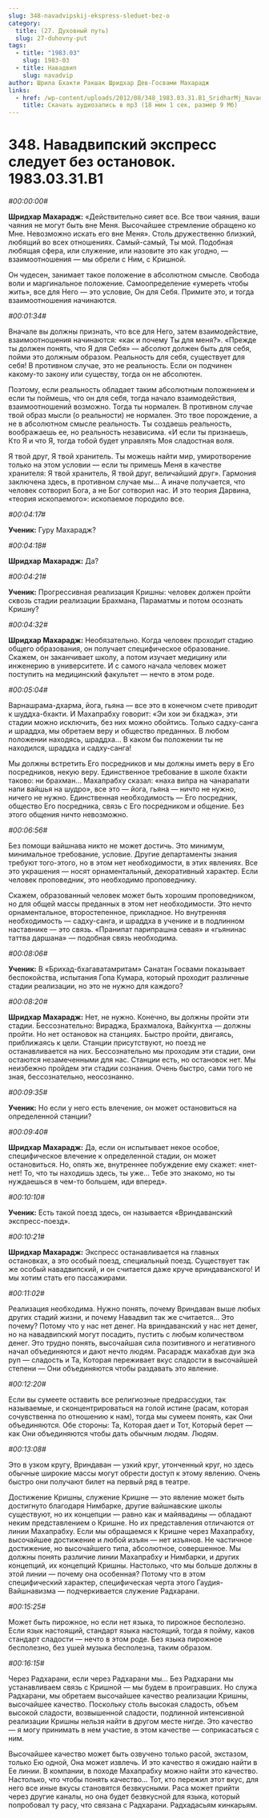 ```yaml
---
slug: 348-navadvipskij-ekspress-sleduet-bez-o
category:
  title: (27. Духовный путь)
  slug: 27-duhovny-put
tags:
  - title: "1983.03"
    slug: 1983-03
  - title: Навадвип
    slug: navadvip
author: Шрила Бхакти Ракшак Шридхар Дев-Госвами Махарадж
links:
  - href: /wp-content/uploads/2012/08/348_1983.03.31.B1_SridharMj_Navadvipskiy_ekspress_sleduyet_bez_ostanovok.mp3
    title: Скачать аудиозапись в mp3 (18 мин 1 сек, размер 9 Мб)
---
```


# 348. Навадвипский экспресс следует без остановок. 1983.03.31.B1

*#00:00:00#*

**Шридхар Махарадж:** «Действительно сияет все. Все твои чаяния, ваши чаяния не могут быть вне Меня. Высочайшее стремление обращено ко Мне. Невозможно искать его вне Меня». Столь дружественно близкий, любящий во всех отношениях. Самый-самый, Ты мой. Подобная любящая сфера, или служение, или назовите это как угодно, — взаимоотношения — мы обрели с Ним, с Кришной.

Он чудесен, занимает такое положение в абсолютном смысле. Свобода воли и маргинальное положение. Самоопределение «умереть чтобы жить», все для Него — это условие, Он для Себя. Примите это, и тогда взаимоотношения начинаются.

*#00:01:34#*

Вначале вы должны признать, что все для Него, затем взаимодействие, взаимоотношения начинаются: «как и почему Ты для меня?». «Прежде ты должен понять, что Я для Себя» — абсолют должен быть для себя, пойми это должным образом. Реальность для себя, существует для себя! В противном случае, это не реальность. Если он подчинен какому-то закону или существу, тогда он не абсолютен.

Поэтому, если реальность обладает таким абсолютным положением и если ты поймешь, что он для себя, тогда начало взаимодействия, взаимоотношений возможно. Тогда ты нормален. В противном случае твой образ мысли (о реальности) не нормален. Это твое порождение, а не в абсолютном смысле реальность. Ты создаешь реальность, воображаешь ее, но реальность независима. «И если ты признаешь, Кто Я и что Я, тогда тобой будет управлять Моя сладостная воля.

Я твой друг, Я твой хранитель. Ты можешь найти мир, умиротворение только на этом условии — если ты примешь Меня в качестве хранителя: Я твой хранитель, Я твой друг, величайший друг». Гармония заключена здесь, в противном случае мы… А иначе получается, что человек сотворил Бога, а не Бог сотворил нас. И это теория Дарвина, «теория ископаемого»: ископаемое породило все.

*#00:04:17#*

**Ученик:** Гуру Махарадж?

*#00:04:18#*

**Шридхар Махарадж:** Да?

*#00:04:21#*

**Ученик:** Прогрессивная реализация Кришны: человек должен пройти сквозь стадии реализации Брахмана, Параматмы и потом осознать Кришну?

*#00:04:32#*

**Шридхар Махарадж:** Необязательно. Когда человек проходит стадию общего образования, он получает специфическое образование. Скажем, он заканчивает школу, а потом изучает медицину или инженерию в университете. И с самого начала человек может поступить на медицинский факультет — нечто в этом роде.

*#00:05:04#*

Варнашрама-дхарма, йога, гьяна — все это в конечном счете приводит к шуддха-бхакти. И Махапрабху говорит: «Эи хои эи бхаджа», эти стадии можно исключить, без них можно обойтись. Только садху-санга и шраддха, мы обретаем веру и общество преданных. В любом положении находясь, шраддха… В каком бы положении ты не находился, шраддха и садху-санга!

Мы должны встретить Его посредников и мы должны иметь веру в Его посредников, некую веру. Единственное требование в школе бхакти таково: ни брахман… Махапрабху сказал: «наха випра на чанарапати напи вайшья на шудро», все это — йога, гьяна — ничто не нужно, ничего не нужно. Единственная необходимость — Его посредник, общество Его посредника, связь с Его посредником и общение. Без этого общения ничто невозможно.

*#00:06:56#*

Без помощи вайшнава никто не может достичь. Это минимум, минимальное требование, условие. Другие департаменты знания требуют того-этого, но в этом нет необходимости, в этих явлениях. Все это украшения — носят орнаментальный, декоративный характер. Если человек проповедник, это необходимо проповеднику.

Скажем, образованный человек может быть хорошим проповедником, но для общей массы преданных в этом нет необходимости. Это нечто орнаментальное, второстепенное, прикладное. Но внутренняя необходимость — садху-санга, и шраддха в ученике и в подлинном наставнике — это связь. «Пранипат парипрашна севая» и «гьянинас таттва даршана» — подобная связь необходима.

*#00:08:06#*

**Ученик:** В «Брихад-бхагаватамритам» Санатан Госвами показывает беспокойства, испытания Гопа Кумара, который проходит различные стадии реализации, но это не нужно для каждого?

*#00:08:20#*

**Шридхар Махарадж:** Нет, не нужно. Конечно, вы должны пройти эти стадии. Бессознательно: Вираджа, Брахмалока, Вайкунтха — должны пройти. Но нет остановок на станциях. Быстро пройти, двигаясь, приближаясь к цели. Станции присутствуют, но поезд не останавливается на них. Бессознательно мы проходим эти стадии, они остаются незамеченными для нас. Станции есть, но остановок нет. Мы неизбежно пройдем эти стадии сознания. Очень быстро, сами того не зная, бессознательно, неосознанно.

*#00:09:35#*

**Ученик:** Но если у него есть влечение, он может остановиться на определенной станции?

*#00:09:40#*

**Шридхар Махарадж:** Да, если он испытывает некое особое, специфическое влечение к определенной стадии, он может остановиться. Но, опять же, внутреннее побуждение ему скажет: «нет-нет! То, что ты находишь здесь, ты уже… Тебе это знакомо, но ты нуждаешься в чем-то большем, иди вперед».

*#00:10:10#*

**Ученик:** Есть такой поезд здесь, он называется «Вриндаванский экспресс-поезд».

*#00:10:21#*

**Шридхар Махарадж:** Экспресс останавливается на главных остановках, а это особый поезд, специальный поезд. Существует так же особый навадвипский, и он считается даже круче вриндаванского! И мы хотим стать его пассажирами.

*#00:11:02#*

Реализация необходима. Нужно понять, почему Вриндаван выше любых других стадий жизни, и почему Навадвип так же считается… Это почему? Потому что у нас нет денег. На вриндаванский у нас нет денег, но на навадвипский могут посадить, пустить с любым количеством денег. Это трудно понять, высочайшая сила позитивного и негативного начал объединяются и дают нечто людям. Расарадж махабхав дуи эка руп — сладость и Та, Которая переживает вкус сладости в высочайшей степени — Они объединяются чтобы раздавать это явление.

*#00:12:20#*

Если вы сумеете оставить все религиозные предрассудки, так называемые, и сконцентрироваться на голой истине (расам, которая сочувственна по отношению к нам), тогда мы сумеем понять, как Они объединяются. Обе стороны: Та, Которая дает и Тот, Который берет — как Они объединяются чтобы дать обычным людям. Людям.

*#00:13:08#*

Это в узком кругу, Вриндаван — узкий круг, утонченный круг, но здесь обычные широкие массы могут обрести доступ к этому явлению. Очень быстро они получают билет на первый ряд в театре.

Достижение Кришны, служение Кришне — это явление может быть достигнуто благодаря Нимбарке, другие вайшнавские школы существуют, но их концепции — равно как и майявадины — обладают неким представлением о Кришне. Но их представления отличаются от линии Махапрабху. Если мы обращаемся к Кришне через Махапрабху, высочайшее достижение и любой изъян — нет изъянов. Не частичное достижение, но высочайшего типа, абсолютное, совершенное. Мы должны понять различие линии Махапрабху и Нимбарки, и других концепций, их концепций Кришны. Настолько, что мы больше должны в этой линии — почему она особенная? Потому что в этом специфический характер, специфическая черта этого Гаудия-Вайшнавизма — подчеркивается служение Радхарани.

*#00:15:25#*

Может быть пирожное, но если нет языка, то пирожное бесполезно. Если язык настоящий, стандарт языка настоящий, тогда я пойму, каков стандарт сладости — нечто в этом роде. Без языка пирожное бесполезно, без ушей музыка бесполезна, таким образом.

*#00:16:15#*

Через Радхарани, если через Радхарани мы… Без Радхарани мы устанавливаем связь с Кришной — мы будем в проигравших. Но служа Радхарани, мы обретаем высочайшее качество реализации Кришны, высочайшее качество. Поскольку столь высокая сладость, объем высокой сладости, возвышенной сладости, подлинной интенсивной реализации Кришны нельзя найти в другом месте нигде. Это качество — я могу принимать в нем участие, в этом качестве — соприкасаться с ним.

Высочайшее качество может быть озвучено только расой, экстазом, только Ею одной, Она может извлечь. И это качество я ожидаю найти в Ее линии. В компании, в походе Махапрабху можно найти это качество. Настолько, что чтобы понять качество… Тот, кто пережил этот вкус, для него все иные вкусы становятся безвкусными. Раса может прийти через другие каналы, но она будет безвкусной для языка, который попробовал ту расу, что связана с Радхарани. Радхадасьям кинкарьям.

